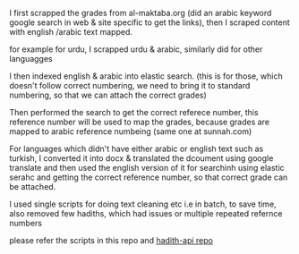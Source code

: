 I first scrapped the grades from al-maktaba.org (did an arabic keyword google search in web & site specific to get the links), then I scraped content with english /arabic text mapped.

for example for urdu, I scrapped urdu & arabic, similarly did for other languagges

I then indexed english & arabic into elastic search. (this is for those, which doesn't follow correct numbering, we need to bring it to standard numbering, so that we can attach the correct grades)

Then performed the search to get the correct referece number, this reference number will be used to map the grades, because grades are mapped to arabic reference numbeing (same one at sunnah.com)

For languages which didn't have either arabic or english text such as turkish, I converted it into docx & translated the dcoument using google translate and then used the english version of it for searchinh using elastic serahc and getting the correct reference number, so that correct grade can be attached.


I used single scripts for doing text cleaning etc i.e in batch, to save time, also removed few hadiths, which had issues or multiple repeated refernce numbers

please refer the scripts in this repo and [hadith-api repo](https://github.com/fawazahmed0/hadith-api)
